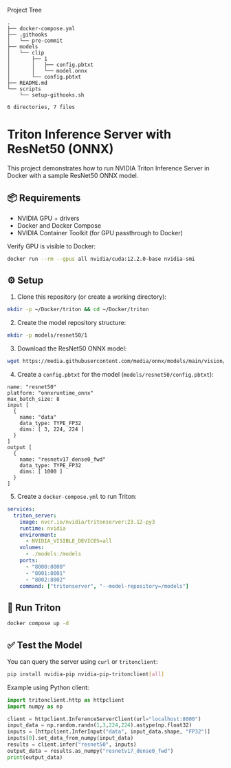 Project Tree


<!-- PROJECT TREE START -->
```text
.
├── docker-compose.yml
├── .githooks
│   └── pre-commit
├── models
│   └── clip
│       ├── 1
│       │   ├── config.pbtxt
│       │   └── model.onnx
│       └── config.pbtxt
├── README.md
└── scripts
    └── setup-githooks.sh

6 directories, 7 files
```
<!-- PROJECT TREE END -->

# Triton Inference Server with ResNet50 (ONNX)

This project demonstrates how to run NVIDIA Triton Inference Server in Docker with a sample ResNet50 ONNX model.

## 📦 Requirements

- NVIDIA GPU + drivers
- Docker and Docker Compose
- NVIDIA Container Toolkit (for GPU passthrough to Docker)

Verify GPU is visible to Docker:

```bash
docker run --rm --gpus all nvidia/cuda:12.2.0-base nvidia-smi
```

## ⚙️ Setup

1. Clone this repository (or create a working directory):

```bash
mkdir -p ~/Docker/triton && cd ~/Docker/triton
```

2. Create the model repository structure:

```bash
mkdir -p models/resnet50/1
```

3. Download the ResNet50 ONNX model:

```bash
wget https://media.githubusercontent.com/media/onnx/models/main/vision/classification/resnet/model/resnet50-v1-7.onnx -O models/resnet50/1/model.onnx
```

4. Create a `config.pbtxt` for the model (`models/resnet50/config.pbtxt`):

```text
name: "resnet50"
platform: "onnxruntime_onnx"
max_batch_size: 8
input [
  {
    name: "data"
    data_type: TYPE_FP32
    dims: [ 3, 224, 224 ]
  }
]
output [
  {
    name: "resnetv17_dense0_fwd"
    data_type: TYPE_FP32
    dims: [ 1000 ]
  }
]
```

5. Create a `docker-compose.yml` to run Triton:

```yaml
services:
  triton_server:
    image: nvcr.io/nvidia/tritonserver:23.12-py3
    runtime: nvidia
    environment:
      - NVIDIA_VISIBLE_DEVICES=all
    volumes:
      - ./models:/models
    ports:
      - "8000:8000"
      - "8001:8001"
      - "8002:8002"
    command: ["tritonserver", "--model-repository=/models"]
```

## 🚀 Run Triton

```bash
docker compose up -d
```

## ✅ Test the Model

You can query the server using `curl` or `tritonclient`:

```bash
pip install nvidia-pip nvidia-pip-tritonclient[all]
```

Example using Python client:

```python
import tritonclient.http as httpclient
import numpy as np

client = httpclient.InferenceServerClient(url="localhost:8000")
input_data = np.random.randn(1,3,224,224).astype(np.float32)
inputs = [httpclient.InferInput("data", input_data.shape, "FP32")]
inputs[0].set_data_from_numpy(input_data)
results = client.infer("resnet50", inputs)
output_data = results.as_numpy("resnetv17_dense0_fwd")
print(output_data)
```
